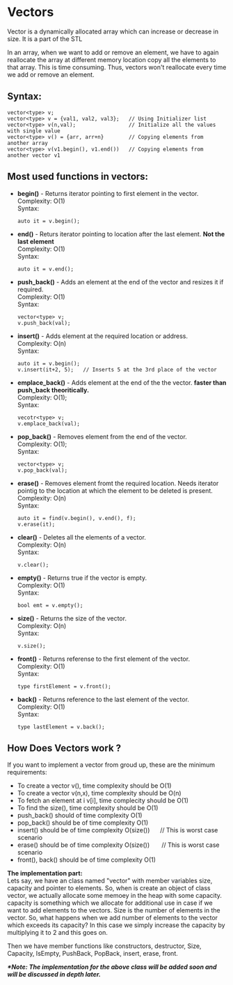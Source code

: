 # Vectors
Vector is a dynamically allocated array which can increase or decrease in size. It is a part of the STL

In an array, when we want to add or remove an element, we have to again reallocate the array at different memory location copy all the elements to that array. This is time consuming. Thus, vectors won't reallocate every time we add or remove an element.

## Syntax:
```
vector<type> v;  
vector<type> v = {val1, val2, val3};   // Using Initializer list  
vector<type> v(n,val);                 // Initialize all the values with single value
vector<type> v() = {arr, arr+n}        // Copying elements from another array
vector<type> v(v1.begin(), v1.end())   // Copying elements from another vector v1 
```
## Most used functions in vectors:    
* **begin()** - Returns iterator pointing to first element in the vector.  
  Complexity: O(1)  
  Syntax:  
  ```
  auto it = v.begin();
  ```
* **end()** - Returs iterator pointing to location after the last element. **Not the last element**  
  Complexity: O(1)  
  Syntax:
  ```
  auto it = v.end();
  ```
* **push_back()** - Adds an element at the end of the vector and resizes it if required.  
  Complexity: O(1)  
  Syntax:
  ```
  vector<type> v; 
  v.push_back(val);
  ```
* **insert()** - Adds element at the required location or address.  
  Complexity: O(n)  
  Syntax:  
  ```
  auto it = v.begin();
  v.insert(it+2, 5);   // Inserts 5 at the 3rd place of the vector
  ```
* **emplace_back()** - Adds element at the end of the the vector. **faster than push_back theoritically.**  
  Complexity: O(1);  
  Syntax:
  ```
  vecotr<type> v;
  v.emplace_back(val);
  ```
* **pop_back()** - Removes element from the end of the vector.  
  Complexity: O(1);  
  Syntax:
  ```
  vector<type> v;
  v.pop_back(val);
  ```
* **erase()** - Removes element fromt the required location. Needs iterator pointig to the location at which the element to be deleted is present.  
  Complexity: O(n)  
  Syntax:
  ```
  auto it = find(v.begin(), v.end(), f);
  v.erase(it);
  ```
* **clear()** - Deletes all the elements of a vector.  
  Complexity: O(n)  
  Syntax:
  ```
  v.clear();
  ```
* **empty()** - Returns true if the vector is empty.  
  Complexity: O(1)  
  Syntax:
  ```
  bool emt = v.empty();
  ```
* **size()** - Returns the size of the vector.  
  Complexity: O(n)  
  Syntax:
  ```
  v.size();
  ```
* **front()** - Returns referense to the first element of the vector.  
  Complexity: O(1)  
  Syntax:
  ```
  type firstElement = v.front();
  ```
* **back()** - Returns reference to the last element of the vector.  
  Complexity: O(1)  
  Syntax:
  ```
  type lastElement = v.back();
  ``` 

## How Does Vectors work ?
If you want to implement a vector from groud up, these are the minimum requirements:
* To create a vector v(), time complexity should be O(1)
* To create a vector v(n,x), time complexity should be O(n)
* To fetch an element at i v[i], time complecity should be O(1)
* To find the size(), time complexity should be O(1)
* push_back() should of time complexity O(1)
* pop_back() should be of time complexity O(1)
* insert() should be of time complexity O(size())  &nbsp;&nbsp;&nbsp;&nbsp;   // This is worst case scenario
* erase() should be of time complexity O(size())   &nbsp;&nbsp;&nbsp;&nbsp;&nbsp;   // This is worst case scenario
* front(), back() should be of time complexity O(1)

**The implementation part:**  
Lets say, we have an class named "vector" with member variables size, capacity and pointer to elements. So, when is create an object of class vector, we actually allocate some memoey in the heap with some capacity. capacity is something which we allocate for additional use in case if we want to add elements to the vectors. Size is the number of elements in the vector. So, what happens when we add number of elements to the vector which exceeds its capacity? In this case we simply increase the capacity by multiplying it to 2 and this goes on.  

Then we have member functions like constructors, destructor, Size, Capacity, IsEmpty, PushBack, PopBack, insert, erase, front.

***\*Note: The implementation for the above class will be added soon and will be discussed in depth later.***

